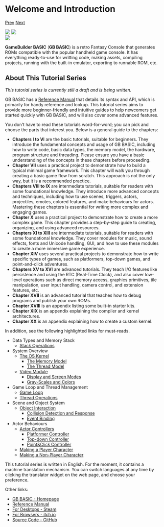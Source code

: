 # Welcome and Introduction

[Prev]() [Next]()

<div class="title-banner">
  <div class="logo-and-title">
    <img src="imgs/logo.png" class="logo-image">
    <img src="imgs/title.png" class="title-image">
  </div>
  <img src="imgs/banner.png" class="banner-image">
</div>

**GameBuilder BASIC** (**GB BASIC**) is a retro Fantasy Console that generates ROMs compatible with the popular handheld game console. It has everything ready-to-use for writting code, making assets, compiling projects, running with the built-in emulator, exporting to runnable ROM, etc.

## About This Tutorial Series

<div class="content-warn">
  <em>This tutorial series is currently still a draft and is being written.</em>
</div>

GB BASIC has a [Reference Manual](https://paladin-t.github.io/kits/gbb/manual.html) that details its syntax and API, which is primarily for handy reference and lookup. This tutorial series aims to provide more beginner-friendly and intuitive guides to help newcomers get started quickly with GB BASIC, and will also cover some advanced features.

You don't have to read these tutorials word-for-word; you can pick and choose the parts that interest you. Below is a general guide to the chapters:

* **Chapters I to VI** are the basic tutorials, suitable for beginners. They introduce the fundamental concepts and usage of GB BASIC, including how to write code, basic data types, the memory model, the hardware, program structure and threading. Please ensure you have a basic understanding of the concepts in these chapters before proceeding.
* **Chapter VII** uses a practical project to demonstrate how to build a typical minimal game framework. This chapter will walk you through creating a basic game flow from scratch. This approach is not the only way, but it is a recommended practice.
* **Chapters VIII to IX** are intermediate tutorials, suitable for readers with some foundational knowledge. They introduce more advanced concepts and techniques, including how to use scenes, triggers, actors, projectiles, emotes, colored features, and make behaviours for actors. Mastering these chapters is essential for writing more complex and engaging games.
* **Chapter X** uses a practical project to demonstrate how to create a more complex game. This chapter provides a step-by-step guide to creating, organizing, and using advanced resources.
* **Chapters XI to XIII** are intermediate tutorials, suitable for readers with some foundational knowledge. They cover modules for music, sound effects, fonts and Unicode handling, GUI, and how to use these modules to create a more immersive game experience.
* **Chapter XIV** uses several practical projects to demonstrate how to write specific types of games, such as platformers, top-down games, and point-and-click adventures.
* **Chapters XV to XVI** are advanced tutorials. They teach I/O features like persistence and using the RTC (Real-Time Clock), and also cover low-level operations such as direct memory access, graphics primitives, tile manipulation, user input handling, camera control, and extension features, etc.
* **Chapter XVII** is an advanced tutorial that teaches how to debug programs and publish your own ROMs.
* **Chapter XVIII** is an appendix listing some built-in starter kits.
* **Chapter XIX** is an appendix explaining the compiler and kernel architectures.
* **Chapter XX** is an appendix explaining how to create a custom kernel.

In addition, see the following highlighted links for must-reads.

* Data Types and Memory Stack
  * [Stack Operations](stack-operations.html)
* System Overview
  * [The OS Kernel](the-os-kernel.html)
    * [The Memory Model](the-memory-model.html)
    * [The Thread Model](the-thread-model.html)
  * [Video Module](video-module.html)
    * [Display and Screen Modes](display-and-screen-modes.html)
    * [Gray-Scales and Colors](gray-scales-and-colors.html)
* Game Loop and Thread Management
  * [Game Loop](game-loop.html)
  * [Thread Operations](thread-operations.html)
* Scene and Object System
  * [Object Interaction](object-interaction.html)
    * [Collision Detection and Response](collision-detection-and-response.html)
    * [Event Binding](event-binding.html)
* Actor Behaviours
  * [Actor Controllers](page-not-found.html)
    * [Platformer Controller](page-not-found.html)
    * [Top-down Controller](page-not-found.html)
    * [Point&Click Controller](page-not-found.html)
  * [Making a Player Character](page-not-found.html)
  * [Making a Non-Player Character](page-not-found.html)

This tutorial series is written in English. For the moment, it contains a machine translation mechanism. You can switch languages at any time by clicking the translator widget on the web page, and choose your preference.

<div class="content-gray">
Other links:

* [GB BASIC - Homepage](https://paladin-t.github.io/kits/gbb/)
* [Reference Manual](https://paladin-t.github.io/kits/gbb/manual.html)
* <a class="nav-link" href="https://store.steampowered.com/app/2308700/" target="_blank">For Desktops - Steam <i class="fa-solid fa-up-right-from-square"></i></a>
* <a class="nav-link" href="https://tonywang.itch.io/gbbasic" target="_blank">For Browsers - itch.io <i class="fa-solid fa-up-right-from-square"></i></a>
* <a class="nav-link" href="https://github.com/paladin-t/gbb" target="_blank">Source Code - GitHub <i class="fa-solid fa-up-right-from-square"></i></a>
</div>
